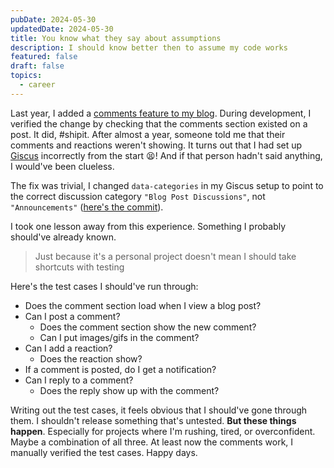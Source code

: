 ```yaml
---
pubDate: 2024-05-30
updatedDate: 2024-05-30
title: You know what they say about assumptions
description: I should know better then to assume my code works
featured: false
draft: false
topics:
  - career
---
```

Last year, I added a [comments feature to my blog](https://jonathanyeong.com/changelog-added-comments-to-blog/). During development, I verified the change by checking that the comments section existed on a post. It did, #shipit. After almost a year, someone told me that their comments and reactions weren't showing. It turns out that I had set up [Giscus](https://giscus.app/) incorrectly from the start 😫! And if that person hadn't said anything, I would've been clueless.

The fix was trivial, I changed `data-categories` in my Giscus setup to point to the correct discussion category `"Blog Post Discussions"`, not `"Announcements"` ([here's the commit](https://github.com/jonathanyeong/personal-website/commit/6adde2be2b30b28869367dde2045abe6c942d893)).

I took one lesson away from this experience. Something I probably should've already known.

> Just because it's a personal project doesn't mean I should take shortcuts with testing

Here's the test cases I should've run through:

- Does the comment section load when I view a blog post?
- Can I post a comment?
	- Does the comment section show the new comment?
	- Can I put images/gifs in the comment?
- Can I add a reaction?
	- Does the reaction show?
- If a comment is posted, do I get a notification?
- Can I reply to a comment?
	- Does the reply show up with the comment?

Writing out the test cases, it feels obvious that I should've gone through them. I shouldn't release something that's untested. **But these things happen**. Especially for projects where I'm rushing, tired, or overconfident. Maybe a combination of all three. At least now the comments work, I manually verified the test cases. Happy days.